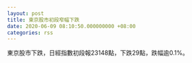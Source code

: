 ```yaml
---
layout: post
title: 東京股市初段窄幅下跌
date: 2020-06-09 08:10:50.000000000 +08:00
categories: rss
---
```


東京股市下跌，日經指數初段報23148點，下跌29點，跌幅逾0.1%。
